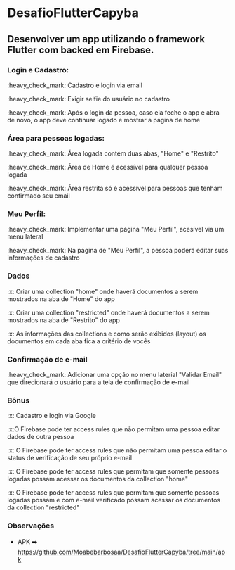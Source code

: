 # DesafioFlutterCapyba

## Desenvolver um app utilizando o framework Flutter com backed em Firebase.

### Login e Cadastro:
  <p> :heavy_check_mark: Cadastro e login via email
  <p> :heavy_check_mark: Exigir selfie do usuário no cadastro
  <p> :heavy_check_mark: Após o login da pessoa, caso ela feche o app e abra de novo, o app deve continuar logado e mostrar a página de home

### Área para pessoas logadas:
  <p> :heavy_check_mark: Área logada contém duas abas, "Home" e "Restrito"
  <p> :heavy_check_mark: Área de Home é acessível para qualquer pessoa logada
  <p> :heavy_check_mark: Área restrita só é acessível para pessoas que tenham confirmado seu email

### Meu Perfil:
  <p> :heavy_check_mark: Implementar uma página "Meu Perfil", acesível via um menu lateral
  <p> :heavy_check_mark: Na página de "Meu Perfil", a pessoa poderá editar suas informações de cadastro
    
    
### Dados
  <p> :x: Criar uma collection "home" onde haverá documentos a serem mostrados na aba de "Home" do app
  <p> :x: Criar uma collection "restricted" onde haverá documentos a serem mostrados na aba de "Restrito" do app
  <p> :x: As informações das collections e como serão exibidos (layout) os documentos em cada aba fica a critério de vocês

### Confirmação de e-mail
  <p> :heavy_check_mark: Adicionar uma opção no menu laterial "Validar Email" que direcionará o usuário para a tela de confirmação de e-mail    
   

### Bônus
  <p> :x: Cadastro e login via Google
  <p> :x:O Firebase pode ter access rules que não permitam uma pessoa editar dados de outra pessoa
  <p> :x: O Firebase pode ter access rules que não permitam uma pessoa editar o status de verificação de seu próprio e-mail
  <p> :x: O Firebase pode ter access rules que permitam que somente pessoas logadas possam acessar os documentos da collection "home"
  <p> :x: O Firebase pode ter access rules que permitam que somente pessoas logadas possam e com e-mail verificado possam acessar os documentos da collection "restricted"
  
### Observações
  * APK  :arrow_right: https://github.com/Moabebarbosaa/DesafioFlutterCapyba/tree/main/apk
